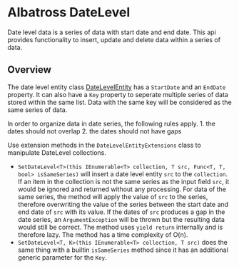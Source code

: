 # Albatross DateLevel
Date level data is a series of data with start date and end date.  This api provides functionality to insert, update and delete data within a series of data.

## Overview
The date level entity class [DateLevelEntity](./DateLevelEntity.cs) has a `StartDate` and an `EndDate` property.  It can also have a `Key` property  to seperate multiple series of data stored within the same list.  Data with the same key will be considered as the same series of data.  

In order to organize data in date series, the following rules apply.
	1. the dates should not overlap
	2. the dates should not have gaps

Use extension methods in the `DateLevelEntityExtensions` class to manipulate DateLevel collections.
*  `SetDateLevel<T>(this IEnumerable<T> collection, T src, Func<T, T, bool> isSameSeries)`  will insert a date level entity `src` to the `collection`.  If an item in the collection is not the same series as the input field `src`, it would be ignored and returned without any processing.  For data of the same series, the method will apply the value of `src` to the series, therefore overwriting the value of the series between the start date and end date of `src` with its value.  If the dates of `src` produces a gap in the date series, an `ArgumentException` will be thrown but the resulting data would still be correct.  The method uses `yield return` internally and is therefore lazy.  The method has a time complexity of O(n).
* `SetDateLevel<T, K>(this IEnumerable<T> collection, T src)` does the same thing with a builtin `isSameSeries` method since it has an additional generic parameter for the `Key`.